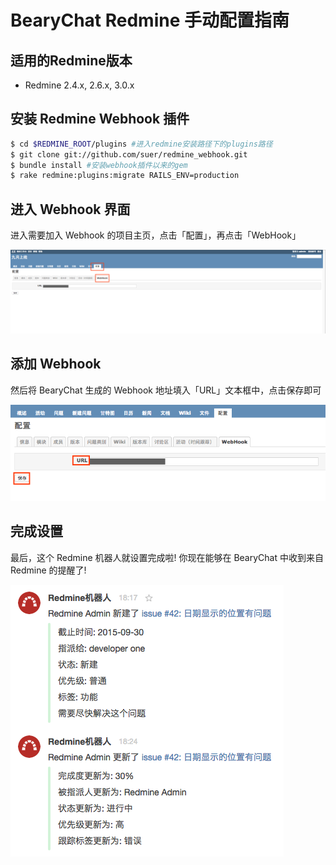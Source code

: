 # BearyChat Redmine 手动配置指南

## 适用的Redmine版本

* Redmine 2.4.x, 2.6.x, 3.0.x

## 安装 Redmine Webhook 插件

```bash
$ cd $REDMINE_ROOT/plugins #进入redmine安装路径下的plugins路径
$ git clone git://github.com/suer/redmine_webhook.git
$ bundle install #安装webhook插件以来的gem
$ rake redmine:plugins:migrate RAILS_ENV=production
```

## 进入 Webhook 界面

进入需要加入 Webhook 的项目主页，点击「配置」，再点击「WebHook」

![](/tutorials/image/redmine_webhook_setting.png)

## 添加 Webhook

然后将 BearyChat 生成的 Webhook 地址填入「URL」文本框中，点击保存即可

![](/tutorials/image/redmine_add_webhook.png)

## 完成设置

最后，这个 Redmine 机器人就设置完成啦! 你现在能够在 BearyChat 中收到来自 Redmine 的提醒了!

![](/tutorials/image/redmine_notify_sample.png)
